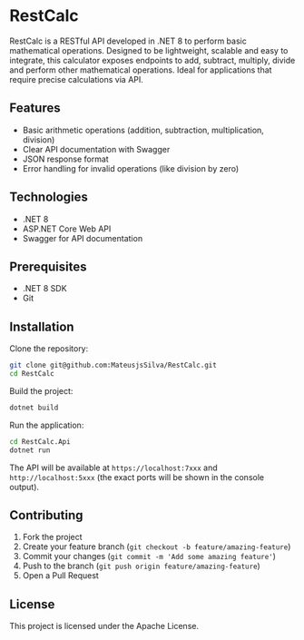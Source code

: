 # RestCalc

RestCalc is a RESTful API developed in .NET 8 to perform basic mathematical operations. Designed to be lightweight, scalable and easy to integrate, this calculator exposes endpoints to add, subtract, multiply, divide and perform other mathematical operations. Ideal for applications that require precise calculations via API.

## Features

- Basic arithmetic operations (addition, subtraction, multiplication, division)
- Clear API documentation with Swagger
- JSON response format
- Error handling for invalid operations (like division by zero)

## Technologies

- .NET 8
- ASP.NET Core Web API
- Swagger for API documentation

## Prerequisites

- .NET 8 SDK
- Git

## Installation

Clone the repository:

```bash
git clone git@github.com:MateusjsSilva/RestCalc.git
cd RestCalc
```

Build the project:

```bash
dotnet build
```

Run the application:

```bash
cd RestCalc.Api
dotnet run
```

The API will be available at `https://localhost:7xxx` and `http://localhost:5xxx` (the exact ports will be shown in the console output).

## Contributing

1. Fork the project
2. Create your feature branch (`git checkout -b feature/amazing-feature`)
3. Commit your changes (`git commit -m 'Add some amazing feature'`)
4. Push to the branch (`git push origin feature/amazing-feature`)
5. Open a Pull Request

## License

This project is licensed under the Apache License.
